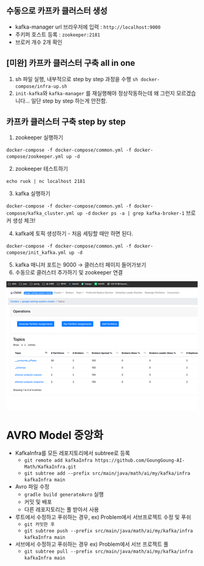 

## 수동으로 카프카 클러스터 생성

- kafka-manager url 브라우저에 입력 : `http://localhost:9000` 
- 주키퍼 호스트 등록 : `zookeeper:2181`
- 브로커 개수 2개 확인


## [미완] 카프카 클러스터 구축 all in one

1. sh 파일 실행, 내부적으로 step by step 과정을 수행
`sh docker-compose/infra-up.sh `
2. `init-kafka`와 `kafka-manager` 를 재실행해야 정상작동하는데 왜 그런지 모르겠습니다... 일단 step by step 하는게 안전함.


## 카프카 클러스터 구축 step by step 

1. zookeeper 실행하기

`docker-compose -f docker-compose/common.yml -f docker-compose/zookeeper.yml up -d`

2. zookeeper 테스트하기

`echo ruok | nc localhost 2181`

3. kafka 실행하기

`docker-compose -f docker-compose/common.yml -f docker-compose/kafka_cluster.yml up -d`
`docker ps -a | grep kafka-broker-1` 브로커 생성 체크!

4. kafka에 토픽 생성하기 - 처음 세팅할 때만 하면 된다.

`docker-compose -f docker-compose/common.yml -f docker-compose/init_kafka.yml up -d`

5. kafka 매니저 포트는 9000 → 클러스터 페이지 들어가보기
6. 수동으로 클러스터 추가하기 및 zookeeper 연결

![img.png](img.png)


# AVRO Model 중앙화

- KafkaInfra를 모든 레포지토리에서 subtree로 등록 
    - `git remote add kafkaInfra https://github.com/GoungGoung-AI-Math/KafkaInfra.git`
    - `git subtree add --prefix src/main/java/math/ai/my/kafka/infra kafkaInfra main`
- Avro 파일 수정
    - `gradle build generateAvro` 실행
    - 커밋 및 배포
    - 다른 레포지토리는 풀 받아서 사용
- 루트에서 수정하고 푸쉬하는 경우, ex) Problem에서 서브프로젝트 수정 및 푸쉬
  - `git 커밋한 후`
  - `git subtree push --prefix src/main/java/math/ai/my/kafka/infra kafkaInfra main`
- 서브에서 수정하고 푸쉬하는 경우 ex) Problem에서 서브 프로젝트 풀
  - `git subtree pull --prefix src/main/java/math/ai/my/kafka/infra kafkaInfra main`